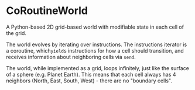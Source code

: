 # CoRoutineWorld

A Python-based 2D grid-based world with modifiable state in each cell of the grid.

The world evolves by iterating over instructions.
The instructions iterator is a coroutine, which`yield`s instructions for how a cell should transition,
and receives information about neighboring cells via `send`.

The world, while implemented as a grid, loops infinitely, just like the surface of a sphere (e.g. Planet Earth).
This means that each cell always has 4 neighbors (North, East, South, West) - there are no "boundary cells". 